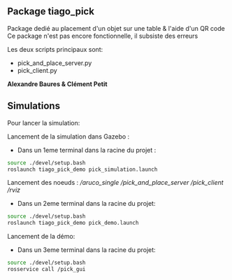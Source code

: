 ## Package tiago_pick
Package dedié au placement d'un objet sur une table & l'aide d'un QR code
Ce package n'est pas encore fonctionnelle, il subsiste des erreurs

Les deux scripts principaux sont:
- pick_and_place_server.py
- pick_client.py


__Alexandre Baures & Clément Petit__

## Simulations
Pour lancer la simulation:

Lancement de la simulation dans Gazebo :
- Dans un 1eme terminal dans la racine du projet :
```bash
source ./devel/setup.bash
roslaunch tiago_pick_demo pick_simulation.launch
```
Lancement des noeuds :
 */aruco_single*
 */pick_and_place_server*
 */pick_client*
 */rviz*
- Dans un 2eme terminal dans la racine du projet:
```bash
source ./devel/setup.bash
roslaunch tiago_pick_demo pick_demo.launch
```

Lancement de la démo:
- Dans un 3eme terminal dans la racine du projet:
```bash
source ./devel/setup.bash
rosservice call /pick_gui
```

